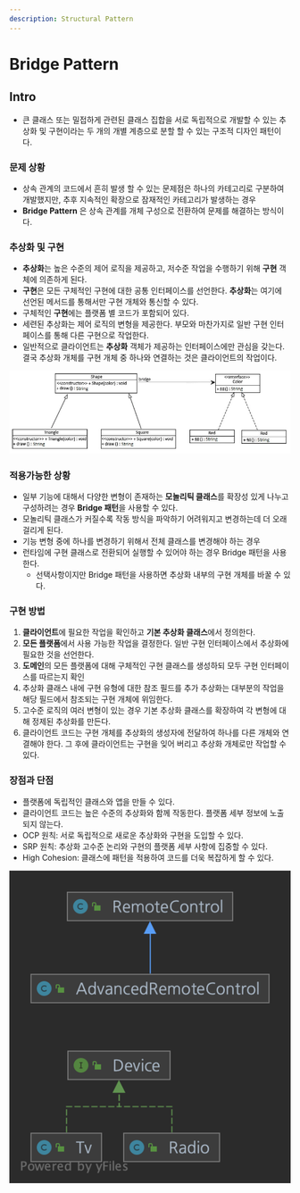 ```yaml
---
description: Structural Pattern
---
```


# Bridge Pattern

## Intro

* 큰 클래스 또는 밀접하게 관련된 클래스 집합을 서로 독립적으로 개발할 수 있는 추상화 및 구현이라는 두 개의 개별 계층으로 분할 할 수 있는 구조적 디자인 패턴이다.

### 문제 상황

* 상속 관계의 코드에서 흔히 발생 할 수 있는 문제점은 하나의 카테고리로 구분하여 개발했지만, 추후 지속적인 확장으로 잠재적인 카테고리가 발생하는 경우
* **Bridge Pattern** 은 상속 관계를 개체 구성으로 전환하여 문제를 해결하는 방식이다.

### **추상화** 및 **구현**

* **추상화**는 높은 수준의 제어 로직을 제공하고, 저수준 작업을 수행하기 위해 **구현** 객체에 의존하게 된다.
* **구현**은 모든 구체적인 구현에 대한 공통 인터페이스를 선언한다. **추상화**는 여기에 선언된 메서드를 통해서만 구현 개체와 통신할 수 있다.
* 구체적인 **구현**에는 플랫폼 별 코드가 포함되어 있다.
* 세련된 추상화는 제어 로직의 변형을 제공한다. 부모와 마찬가지로 일반 구현 인터페이스를 통해 다른 구현으로 작업한다.
* 일반적으로 클라이언트는 **추상화** 객체가 제공하는 인터페이스에만 관심을 갖는다. 결국 추상화 개체를 구현 개체 중 하나와 연결하는 것은 클라이언트의 작업이다.

![Color &amp; Shape](../.gitbook/assets/shape.png)

### 적용가능한 상황

* 일부 기능에 대해서 다양한 변형이 존재하는 **모놀리틱 클래스**를 확장성 있게 나누고 구성하려는 경우 **Bridge 패턴**을 사용할 수 있다.
* 모놀리틱 클래스가 커질수록 작동 방식을 파악하기 어려워지고 변경하는데 더 오래 걸리게 된다.
* 기능 변형 중에 하나를 변경하기 위해서 전체 클래스를 변경해야 하는 경우
* 런타임에 구현 클래스로 전환되어 실행할 수 있어야 하는 경우 Bridge 패턴을 사용한다.
  * 선택사항이지만 Bridge 패턴을 사용하면 추상화 내부의 구현 개체를 바꿀 수 있다.

### 구현 방법

1. **클라이언트**에 필요한 작업을 확인하고 **기본 추상화 클래스**에서 정의한다.
2. **모든 플랫폼**에서 사용 가능한 작업을 결정한다. 일반 구현 인터페이스에서 추상화에 필요한 것을 선언한다.
3. **도메인**의 모든 플랫폼에 대해 구체적인 구현 클래스를 생성하되 모두 구현 인터페이스를 따르는지 확인
4. 추상화 클래스 내에 구현 유형에 대한 참조 필드를 추가 추상화는 대부분의 작업을 해당 필드에서 참조되는 구현 개체에 위임한다.
5. 고수준 로직의 여러 변형이 있는 경우 기본 추상화 클래스를 확장하여 각 변형에 대해 정제된 추상화를 만든다.
6. 클라이언트 코드는 구현 개체를 추상화의 생성자에 전달하여 하나를 다른 개체와 연결해야 한다. 그 후에 클라이언트는 구현을 잊어 버리고 추상화 개체로만 작업할 수 있다.

### 장점과 단점

* 플랫폼에 독립적인 클래스와 앱을 만들 수 있다.
* 클라이언트 코드는 높은 수준의 추상화와 함께 작동한다. 플랫폼 세부 정보에 노출되지 않는다.
* OCP 원칙: 서로 독립적으로 새로운 추상화와 구현을 도입할 수 있다.
* SRP 원칙: 추상화 고수준 논리와 구현의 플랫폼 세부 사항에 집중할 수 있다.
* High Cohesion: 클래스에 패턴을 적용하여 코드를 더욱 복잡하게 할 수 있다.

![Bridge Pattern](../.gitbook/assets/tv_bridge.png)

